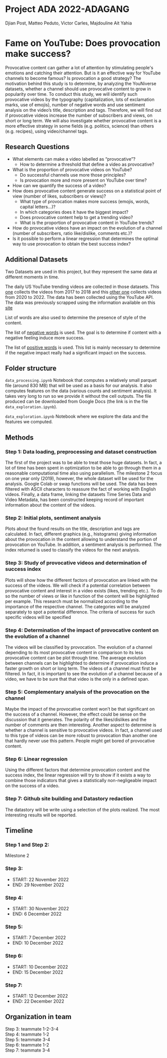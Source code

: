# Project ADA 2022-ADAGANG
Djian Post, Matteo Peduto, Victor Carles, Majdouline Ait Yahia

# Fame on YouTube: Does provocation make success?

Provocative content can gather a lot of attention by stimulating people's emotions and
catching their attention. But is it an effective way for YouTube channels to become famous?
Is provocation a good strategy?
The motivation behind this study is to determine, by analyzing the YouNiverse datasets, whether a channel should use provocative content to grow in popularity over time. To conduct this study, we will identify such provocative videos by the typography (capitalization, lots of exclamation marks, use of emojis), number of negative words and use sentiment analysis on the video’s title, description and tags. Therefore, we will find out if provocative videos increase the number of subscribers and views, on short or long term. We will also investigate whether provocative content is a more effective strategy in some fields (e.g. politics, science) than others (e.g. recipes), using video/channel tags.

## Research Questions

* What elements can make a video labelled as “provocative”?
    * How to determine a threshold that define a video as provocative?
* What is the proportion of provocative videos on YouTube?
    * Do successful channels use more those principles?
    * Is provocation more and more present on YouTube over time?
* How can we quantify the success of a video?
* How does provocative content generate success on a statistical point of view (number of likes, subscribers or views)?
    * What type of provocation makes more success (emojis, words, capital letters...)?
    * In which categories does it have the biggest impact?
    * Does provocative content help to get a trending video?
    * What is the proportion of provocative content in YouTube trends?
* How do provocative videos have an impact on the evolution of a channel (number of subscribers, ratio like/dislike, comments etc.)?
* Is it possible to perform a linear regression that determines the optimal way to use provocation to obtain the best success index?

## Additional Datasets
Two Datasets are used in this project, but they represent the same data at different moments in time.

The daily US YouTube trending videos are collected in those datasets. This [one](https://www.kaggle.com/datasets/datasnaek/youtube-new?select=USvideos.csv) collects the videos from 2017 to 2018 and this [other one](https://www.kaggle.com/datasets/rsrishav/youtube-trending-video-dataset?select=US_youtube_trending_data.csv) collects videos from 2020 to 2022. The data has been collected using the YouTube API. The data was previously scrapped using the information available on this [site](https://github.com/mitchelljy/Trending-YouTube-Scraper/tree/master/output)

List of words are also used to determine the presence of style of the content.

The list of [negative words](https://ptrckprry.com/course/ssd/data/negative-words.txt) is used. The goal is to determine if content with a negative feeling induce more success.

The list of [positive words](https://ptrckprry.com/course/ssd/data/positive-words.txt) is used. This list is mainly necessary to determine if the negative impact really had a significant impact on the success.

## Folder structure

`data_processing.ipynb` Notebook that computes a relatively small parquet file (around 830 MB) that will be used as a basis for our analysis. It also computes features on the data (various counts and sentiment analysis).
It takes very long to run so we provide it without the cell outputs. The file produced can be downloaded from Google Docs (the link is in the file `data_exploration.ipynb`).

`data_exploration.ipynb` Notebook where we explore the data and the features we computed.


## Methods

### Step 1: Data loading, preprocessing and dataset construction
The first of the project was to be able to treat those huge datasets. In fact, a lot of time has been spent in optimization to be able to go through them in a reasonable computational time also using parallelism. The milestone 2 focus on one year only (2019), however, the whole dataset will be used for the analysis. Google Colab or swap functions will be used.
The data has been filtered with ASCII characters to reassure the fact of working with English videos. Finally, a data frame, linking the datasets Time Series Data and Video Metadata, has been constructed keeping record of important information about the content of the videos.

### Step 2: Initial plots, sentiment analysis
Plots about the found results on the title, description and tags are calculated. In fact, different graphics (e.g., histograms) giving information about the provocation in the content allowing to understand the portion of provocation on YouTube. In addition, a sentiment analysis is performed. The index returned is used to classify the videos for the next analysis.

### Step 3: Study of provocative videos and determination of success index
Plots will show how the different factors of provocation are linked with the success of the videos. We will check if a potential correlation between provocative content and interest in a video exists (likes, trending etc.). To do so the number of views or like in function of the content will be highlighted per example. This research must be normalized according to the importance of the respective channel. The categories will be analyzed separately to spot a potential difference. The criteria of success for such specific videos will be specified

### Step 4: Determination of the impact of provocative content on the evolution of a channel
The videos will be classified by provocation. The evolution of a channel depending to its most provocative content in comparison to its less provocative content can be plot through time. The average evolution between channels can be highlighted to determine if provocation induce a faster growth on short or long term. The videos of a channel must first be filtered. In fact, it is important to see the evolution of a channel because of a video, we have to be sure that that video is the only in a defined span.

### Step 5: Complementary analysis of the provocation on the channel
Maybe the impact of the provocative content won’t be that significant on the success of a channel. However, the effect could be sense on the discussion that it generates. The polarity of the likes/dislikes and the number of comments are then interesting. Another aspect to determine is whether a channel is sensitive to provocative videos. In fact, a channel used to this type of videos can be more robust to provocation than another one that hardly never use this pattern. People might get bored of provocative content.

### Step 6: Linear regression
Using the different factors that determine provocation content and the success index, the linear regression will try to show if it exists a way to combine those indicators that gives a statistically non-negligeable impact on the success of a video.

### Step 7: Github site building and Datastory redaction
The datastory will be write using a selection of the plots realized. The most interesting results will be reported.









## Timeline
### Step 1 and Step 2: 
Milestone 2

### Step 3:
*	START: 22 November 2022
*	END: 29 November 2022
### Step 4:
*	START: 30 November 2022
*	END: 6 December 2022

### Step 5:
*	START: 7 December 2022
*	END: 10 December 2022

### Step 6:
*	START: 10 December 2022
*	END: 15 December 2022

### Step 7:
*	START: 12 December 2022
*	END: 22 December 2022



## Organization in team
Step 3: teammate 1-2-3-4 <br />
Step 4: teammate 1-2 <br />
Step 5: teammate 3-4 <br />
Step 6: teammate 1-2 <br />
Step 7: teammate 3-4
